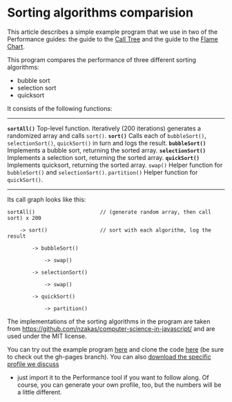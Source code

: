 # Sorting algorithms comparision

This article describes a simple example program that we use in two of
the Performance guides: the guide to the [Call
Tree](call_tree.md) and the guide to the
[Flame Chart](https://developer.mozilla.org/en-US/docs/Tools/Performance/Flame_Chart).

This program compares the performance of three different sorting
algorithms:

-   bubble sort
-   selection sort
-   quicksort

It consists of the following functions:

  ----------------------- ---------------------------------------------------------------------------------------------------
  **`sortAll()`**         Top-level function. Iteratively (200 iterations) generates a randomized array and calls `sort()`.
  **`sort()`**            Calls each of `bubbleSort()`, `selectionSort()`, `quickSort()` in turn and logs the result.
  **`bubbleSort()`**      Implements a bubble sort, returning the sorted array.
  **`selectionSort()`**   Implements a selection sort, returning the sorted array.
  **`quickSort()`**       Implements quicksort, returning the sorted array.
  `swap()`                Helper function for `bubbleSort()` and `selectionSort()`.
  `partition()`           Helper function for `quickSort()`.
  ----------------------- ---------------------------------------------------------------------------------------------------

Its call graph looks like this:

    sortAll()                     // (generate random array, then call sort) x 200

        -> sort()                 // sort with each algorithm, log the result

            -> bubbleSort()

                -> swap()

            -> selectionSort()

                -> swap()

            -> quickSort()

                -> partition()

The implementations of the sorting algorithms in the program are taken
from <https://github.com/nzakas/computer-science-in-javascript/> and are
used under the MIT license.

You can try out the example program
[here](https://mdn.github.io/performance-scenarios/js-call-tree-1/index.html)
and clone the code [here](https://github.com/mdn/performance-scenarios)
(be sure to check out the gh-pages branch). You can also [download the
specific profile we
discuss](https://github.com/mdn/performance-scenarios/tree/gh-pages/js-call-tree-1/profile)
- just import it to the Performance tool if you want to follow along. Of
course, you can generate your own profile, too, but the numbers will be
a little different.
